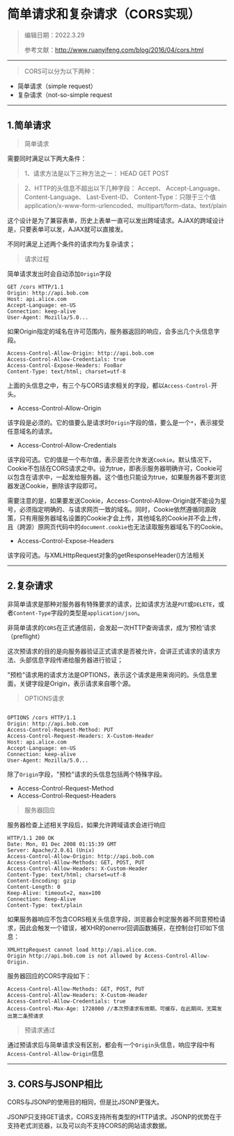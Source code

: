 # 简单请求和复杂请求（CORS实现）
>编辑日期：2022.3.29
>
>参考文献：http://www.ruanyifeng.com/blog/2016/04/cors.html
----------
> CORS可以分为以下两种：
- 简单请求（simple request）
- 复杂请求（not-so-simple request
-------
## 1.简单请求
>简单请求

需要同时满足以下两大条件：
>1、请求方法是以下三种方法之一：
>HEAD
>GET
>POST

>2、HTTP的头信息不超出以下几种字段：
Accept、
Accept-Language、
Content-Language、
Last-Event-ID、
Content-Type：只限于三个值application/x-www-form-urlencoded、multipart/form-data、text/plain

这个设计是为了兼容表单，历史上表单一直可以发出跨域请求。AJAX的跨域设计是，只要表单可以发，AJAX就可以直接发。

不同时满足上述两个条件的请求均为复杂请求；

>请求过程

简单请求发出时会自动添加`Origin`字段
```text
GET /cors HTTP/1.1
Origin: http://api.bob.com
Host: api.alice.com
Accept-Language: en-US
Connection: keep-alive
User-Agent: Mozilla/5.0...
```
如果Origin指定的域名在许可范围内，服务器返回的响应，会多出几个头信息字段。
```
Access-Control-Allow-Origin: http://api.bob.com
Access-Control-Allow-Credentials: true
Access-Control-Expose-Headers: FooBar
Content-Type: text/html; charset=utf-8
```
上面的头信息之中，有三个与CORS请求相关的字段，都以`Access-Control-`开头。

- Access-Control-Allow-Origin

该字段是必须的。它的值要么是请求时`Origin`字段的值，要么是一个`*`，表示接受任意域名的请求。

- Access-Control-Allow-Credentials

该字段可选。它的值是一个布尔值，表示是否允许发送`Cookie`。默认情况下，Cookie不包括在CORS请求之中。设为true，即表示服务器明确许可，Cookie可以包含在请求中，一起发给服务器。这个值也只能设为true，如果服务器不要浏览器发送Cookie，删除该字段即可。

需要注意的是，如果要发送Cookie，Access-Control-Allow-Origin就不能设为星号，必须指定明确的、与请求网页一致的域名。同时，Cookie依然遵循同源政策，只有用服务器域名设置的Cookie才会上传，其他域名的Cookie并不会上传，且（跨源）原网页代码中的`document.cookie`也无法读取服务器域名下的Cookie。

- Access-Control-Expose-Headers

该字段可选。与XMLHttpRequest对象的getResponseHeader()方法相关

------
## 2.复杂请求
非简单请求是那种对服务器有特殊要求的请求，比如请求方法是`PUT`或`DELETE`，或者`Content-Type`字段的类型是`application/json`。

非简单请求的`CORS`在正式通信前，会发起一次HTTP查询请求，成为‘预检’请求（preflight）

这次预请求的目的是向服务器验证正式请求是否被允许，会讲正式请求的请求方法、头部信息字段传递给服务器进行验证；

"预检"请求用的请求方法是OPTIONS，表示这个请求是用来询问的。头信息里面，关键字段是Origin，表示请求来自哪个源。

> OPTIONS请求

```

OPTIONS /cors HTTP/1.1
Origin: http://api.bob.com
Access-Control-Request-Method: PUT
Access-Control-Request-Headers: X-Custom-Header
Host: api.alice.com
Accept-Language: en-US
Connection: keep-alive
User-Agent: Mozilla/5.0...

```
除了`Origin`字段，"预检"请求的头信息包括两个特殊字段。
- Access-Control-Request-Method
- Access-Control-Request-Headers

>服务器回应

服务器检查上述相关字段后，如果允许跨域请求会进行响应
```
HTTP/1.1 200 OK
Date: Mon, 01 Dec 2008 01:15:39 GMT
Server: Apache/2.0.61 (Unix)
Access-Control-Allow-Origin: http://api.bob.com
Access-Control-Allow-Methods: GET, POST, PUT
Access-Control-Allow-Headers: X-Custom-Header
Content-Type: text/html; charset=utf-8
Content-Encoding: gzip
Content-Length: 0
Keep-Alive: timeout=2, max=100
Connection: Keep-Alive
Content-Type: text/plain
```
如果服务器响应不包含CORS相关头信息字段，浏览器会判定服务器不同意预检请求，因此会触发一个错误，被XHR的onerror回调函数捕获，在控制台打印如下信息：
```
XMLHttpRequest cannot load http://api.alice.com.
Origin http://api.bob.com is not allowed by Access-Control-Allow-Origin.
```
服务器回应的CORS字段如下：
```
Access-Control-Allow-Methods: GET, POST, PUT
Access-Control-Allow-Headers: X-Custom-Header
Access-Control-Allow-Credentials: true
Access-Control-Max-Age: 1728000 //本次预请求有效期，可缓存，在此期间，无需发出第二条预请求
```
> 预请求通过

通过预请求后与简单请求没有区别，都会有一个`Origin`头信息，响应字段中有`Access-Control-Allow-Origin`信息

-----
## 3. CORS与JSONP相比
CORS与JSONP的使用目的相同，但是比JSONP更强大。

JSONP只支持GET请求，CORS支持所有类型的HTTP请求。JSONP的优势在于支持老式浏览器，以及可以向不支持CORS的网站请求数据。